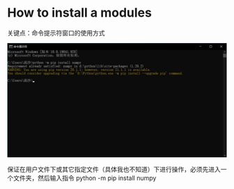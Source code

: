 # How to install a modules
  关键点：命令提示符窗口的使用方式
  
  
![image](https://github.com/adagio-summer-wind/learn-python/blob/notes/images/cmd%E7%AA%97%E5%8F%A3.jpg)

保证在用户文件下或其它指定文件（具体我也不知道）下进行操作，必须先进入一个文件夹，然后输入指令
python -m pip install numpy
